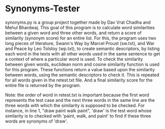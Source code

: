 # Synonyms-Tester
synonyms.py is a group project together made by Dav Vrat Chadha and Mehul Bhardwaj.
This goal of this program is to calculate word similarities between a given word and three other words, and return a score of similarity (synonym score) for an entire list.
For this, the program uses two long pieces of literature, Swann's Way by Marcel Proust (sw.txt), and War and Peace by Leo Tolstoy (wp.txt), to create semantic descriptors, by listing each word in the texts with all other words used in the same sentence to get a context of where a particular word is used. To check the similarity between given words, euclidean norm and cosine similarity function is used for this program. These functions return a value based upon the similarity between words, using the semantic descriptors to check it. This is repeated for all words given in the retest.txt file. And a final similarity score for the entire file is returned by the program.

Note: the order of word in retest.txt is important because the first word represents the test case and the next three words in the same line are the three words with which the similarity is supposed to be checked. For instance, in line 1, "draw paint walk paint", 'draw' is the test word whose similarity is to checked with 'paint, walk, and paint' to find if these three words are synonyms of 'draw'.
